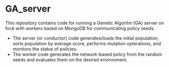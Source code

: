 # GA_server

This repository contains code for running a Genetic Algoritm (GA) server on fock with workers based on MongoDB for communicating policy seeds.

- The server (or conductor) code generates/loads the initial population, sorts population by average score, performs mutation opterations, and monitors the status of policies.
- The worker code generates the network-based policy from the random seeds and evaluates them on the desired environment.

